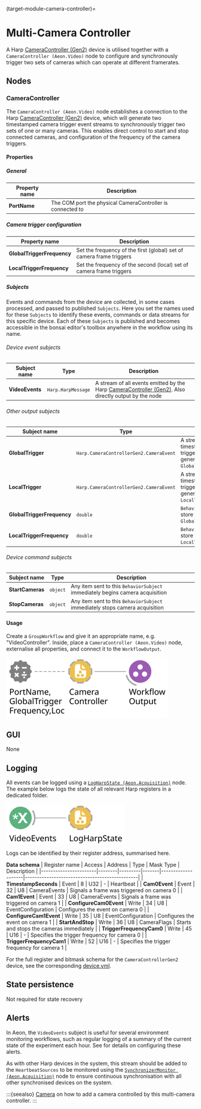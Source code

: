 (target-module-camera-controller)=
# Multi-Camera Controller

A Harp [CameraController (Gen2)](https://github.com/harp-tech/device.cameracontrollergen2) device is utilised together with a `CameraController (Aeon.Video)` node to configure and synchronously trigger two sets of cameras which can operate at different framerates. 

## Nodes
### CameraController
The `CameraController (Aeon.Video)` node establishes a connection to the Harp [CameraController (Gen2)](https://github.com/harp-tech/device.cameracontrollergen2) device, which will generate two timestamped camera trigger event streams to synchronously trigger two sets of one or many cameras. 
This enables direct control to start and stop connected cameras, and configuration of the frequency of the camera triggers. 

#### Properties
##### General
| Property name | Description                                               |
|---------------|---------------------------------------------------------------|
| **PortName**  | The COM port the physical CameraController is connected to   |

##### Camera trigger configuration
| Property name             | Description                                                |
|---------------------------|----------------------------------------------------------------|
| **GlobalTriggerFrequency** | Set the frequency of the first (global) set of camera frame triggers |
| **LocalTriggerFrequency**  | Set the frequency of the second (local) set of camera frame triggers |

##### Subjects
Events and commands from the device are collected, in some cases processed, and passed to published `Subjects`. 
Here you set the names used for these `Subjects` to identify these events, commands or data streams for this specific device. 
Each of these `Subjects` is published and becomes accessible in the bonsai editor's toolbox anywhere in the workflow using its name.

###### Device event subjects
| Subject name      | Type                           | Description                           |
|-------------------|------------------------------------|--------------------------------------------------------------------------------------------------------------------------|
| **VideoEvents**   | `Harp.HarpMessage`  | A stream of all events emitted by the Harp [CameraController (Gen2)](https://github.com/harp-tech/device.cameracontrollergen2). Also directly output by the node |

###### Other output subjects
| Subject name            | Type                                     | Description                                                                                   |
|-------------------------|----------------------------------------------|---------------------------------------------------------------------------------------------------|
| **GlobalTrigger**       | `Harp.CameraControllerGen2.CameraEvent`      | A stream of timestamped camera trigger events generated at the `GlobalTriggerFrequency`          |
| **LocalTrigger**        | `Harp.CameraControllerGen2.CameraEvent`      | A stream of timestamped camera trigger events generated at the `LocalTriggerFrequency`           |
| **GlobalTriggerFrequency** | `double`                                 | `BehaviorSubject` to store the value of `GlobalTriggerFrequency`                                 |
| **LocalTriggerFrequency**  | `double`                                 | `BehaviorSubject` to store the value of `LocalTriggerFrequency`                                  |

###### Device command subjects
| Subject name      | Type    | Description                                                                     |
|-------------------|-------------|------------------------------------------------------------------------------------|
| **StartCameras**  | `object`    | Any item sent to this `BehaviorSubject` immediately begins camera  acquisition    |
| **StopCameras**   | `object`    | Any item sent to this `BehaviorSubject` immediately stops camera acquisition      |

#### Usage
Create a `GroupWorkflow` and give it an appropriate name, e.g. "VideoController". 
Inside, place a `CameraController (Aeon.Video)` node, externalise all properties, and connect it to the `WorkflowOutput`.

![Aeon.Acquisition.CameraController](../../workflows/videoController.svg)

## GUI
None

## Logging
All events can be logged using a [`LogHarpState (Aeon.Acquisition)`](target-node-logharpstate) node.
The example below logs the state of all relevant Harp registers in a dedicated folder. 

![Aeon.Acquisition.LogHarpState](../../workflows/logVideoEvents.svg)

Logs can be identified by their register address, summarised here.

**Data schema**
| Register name         | Access | Address | Type  | Mask Type          | Description                                   |
|-----------------------|--------|---------|-------|--------------------|-----------------------------------------------|
| **TimestampSeconds**      | Event  | 8       | U32   | -                  | Heartbeat                                     |
| **Cam0Event**             | Event  | 32      | U8    | CameraEvents       | Signals a frame was triggered on camera 0     |
| **Cam1Event**             | Event  | 33      | U8    | CameraEvents       | Signals a frame was triggered on camera 1     |
| **ConfigureCam0Event**    | Write  | 34      | U8    | EventConfiguration | Configures the event on camera 0              |
| **ConfigureCam1Event**    | Write  | 35      | U8    | EventConfiguration | Configures the event on camera 1              |
| **StartAndStop**          | Write  | 36      | U8    | CameraFlags        | Starts and stops the cameras immediately      |
| **TriggerFrequencyCam0**  | Write  | 45      | U16   | -                  | Specifies the trigger frequency for camera 0  |
| **TriggerFrequencyCam1**  | Write  | 52      | U16   | -                  | Specifies the trigger frequency for camera 1  |

For the full register and bitmask schema for the `CameraControllerGen2` device, see the corresponding [device.yml](https://github.com/harp-tech/device.cameracontrollergen2/blob/main/device.yml). 

## State persistence
Not required for state recovery

## Alerts
<!-- example mentions logging, not alerts -->
In Aeon, the `VideoEvents` subject is useful for several environment monitoring workflows, such as regular logging of a summary of the current state of the experiment each hour. See [](target-module-alerts) for details on configuring these alerts.

As with other Harp devices in the system, this stream should be added to the `HeartbeatSources` to be monitored using the [`SynchronizerMonitor (Aeon.Acquisition)`](target-node-synchronizermonitor) node to ensure continuous synchronisation with all other synchronised devices on the system. 

:::{seealso}
[Camera](target-module-camera) on how to add a camera controlled by this multi-camera controller.
:::